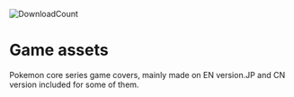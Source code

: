 ![DownloadCount](https://img.shields.io/github/downloads/sakasakiking/Game-assets/total.svg)

# Game assets
Pokemon core series game covers, mainly made on EN version.JP and CN version included for some of them.
